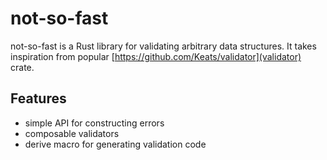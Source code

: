 # not-so-fast

not-so-fast is a Rust library for validating arbitrary data structures. It takes inspiration from popular [https://github.com/Keats/validator](validator) crate.

## Features

- simple API for constructing errors
- composable validators
- derive macro for generating validation code
